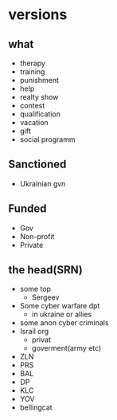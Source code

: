 # versions
## what
- therapy
- training
- punishment
- help
- realty show
- contest
- qualification
- vacation
- gift
- social programm
## Sanctioned
- Ukrainian gvn
## Funded
- Gov
- Non-profit
- Private
## the head(SRN)
- some top
  - Sergeev
- Some cyber warfare dpt
  - in ukraine or allies
- some anon  cyber criminals
- Israil org
  - privat
  - goverment(army etc)
- ZLN
- PRS
- BAL
- DP
- KLC
- YOV
- bellingcat
## 